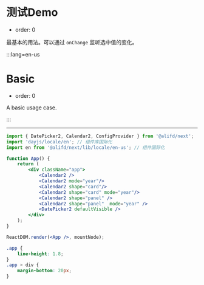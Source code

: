 # 测试Demo

-   order: 0

最基本的用法。可以通过 `onChange` 监听选中值的变化。

:::lang=en-us

# Basic

-   order: 0

A basic usage case.

:::

---

```jsx
import { DatePicker2, Calendar2, ConfigProvider } from '@alifd/next';
import 'dayjs/locale/en'; // 组件库国际化
import en from '@alifd/next/lib/locale/en-us'; // 组件国际化

function App() {
    return (
        <div className="app">
            <Calendar2 />
            <Calendar2 mode="year"/>
            <Calendar2 shape="card"/>
            <Calendar2 shape="card" mode="year"/>
            <Calendar2 shape="panel" />
            <Calendar2 shape="panel"  mode="year" />
            <DatePicker2 defaultVisible />
        </div>
    );
}

ReactDOM.render(<App />, mountNode);
```

```css
.app {
    line-height: 1.8;
}
.app > div {
    margin-bottom: 20px;
}
```
